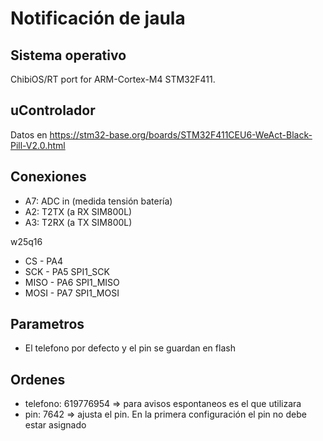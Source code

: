 # Notificación de jaula

## Sistema operativo
ChibiOS/RT port for ARM-Cortex-M4 STM32F411.

## uControlador
Datos en https://stm32-base.org/boards/STM32F411CEU6-WeAct-Black-Pill-V2.0.html

## Conexiones
- A7: ADC in (medida tensión batería)
- A2: T2TX (a RX SIM800L)
- A3: T2RX (a TX SIM800L)

w25q16
- CS -   PA4
- SCK -  PA5    SPI1_SCK
- MISO - PA6    SPI1_MISO
- MOSI - PA7    SPI1_MOSI

## Parametros
* El telefono por defecto y el pin se guardan en flash

## Ordenes
- telefono: 619776954 => para avisos espontaneos es el que utilizara
- pin: 7642 => ajusta el pin. En la primera configuración el pin no debe estar asignado
